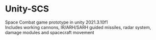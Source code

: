 # Unity-SCS
Space Combat game prototype in unity 2021.3.10f1<br>
Includes working cannons, IR/ARH/SARH guided missiles, radar system, damage modules and spacecraft movement
